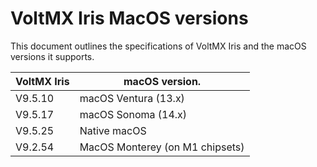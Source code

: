 VoltMX Iris MacOS versions 
============================

This document outlines the specifications of VoltMX Iris and the macOS versions it supports.

|VoltMX Iris                       |macOS version.                    
|-------------------------------|-----------------------------|
|V9.5.10	|    macOS Ventura (13.x)             							 
|V9.5.17	|    macOS Sonoma (14.x)    
|V9.5.25	|    Native macOS   
|V9.2.54	|    MacOS Monterey (on M1 chipsets)   

